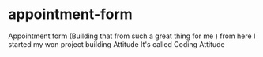 # appointment-form
Appointment form (Building that from such a great thing for me ) from here I started my won project building Attitude It's called Coding Attitude 
